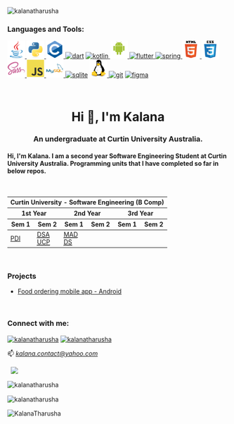 <p align="left"> <img src="https://komarev.com/ghpvc/?username=kalanatharusha&label=Profile%20views&color=0e75b6&style=flat" alt="kalanatharusha" /> </p>

<h3 align="left">Languages and Tools:</h3>
<p align="left">
        <!-- java -->
        <a href="https://www.java.com" target="_blank" rel="noreferrer"> <img
                src="https://raw.githubusercontent.com/devicons/devicon/master/icons/java/java-original.svg" alt="java"
                width="40" height="40" /> </a>
        <!-- python -->
        <a href="https://www.python.org" target="_blank" rel="noreferrer"> <img
                src="https://raw.githubusercontent.com/devicons/devicon/master/icons/python/python-original.svg"
                alt="python" width="40" height="40" /> </a>
        <!-- c -->
        <a href="https://www.cprogramming.com/" target="_blank" rel="noreferrer"> <img
                src="https://raw.githubusercontent.com/devicons/devicon/master/icons/c/c-original.svg" alt="c"
                width="40" height="40" /> </a>
        <!-- dart -->
        <a href="https://dart.dev" target="_blank" rel="noreferrer"> <img
                src="https://www.vectorlogo.zone/logos/dartlang/dartlang-icon.svg" alt="dart" width="40"
                height="40" /></a>
        <!-- kotlin -->
        <a href="https://kotlinlang.org" target="_blank" rel="noreferrer"> <img
                src="https://www.vectorlogo.zone/logos/kotlinlang/kotlinlang-icon.svg" alt="kotlin" width="40"
                height="40" /> </a>
        <!-- android -->
        <a href="https://developer.android.com" target="_blank" rel="noreferrer"> <img
                src="https://raw.githubusercontent.com/devicons/devicon/master/icons/android/android-original-wordmark.svg"
                alt="android" width="40" height="40" /> </a>
        <!-- flutter -->
        <a href="https://flutter.dev" target="_blank" rel="noreferrer"> <img
                src="https://www.vectorlogo.zone/logos/flutterio/flutterio-icon.svg" alt="flutter" width="40"
                height="40" /> </a>
        <!-- spring -->
        <a href="https://spring.io/" target="_blank" rel="noreferrer"> <img
                src="https://www.vectorlogo.zone/logos/springio/springio-icon.svg" alt="spring" width="40"
                height="40" /> </a>
        <!-- html5 -->
        <a href="https://www.w3.org/html/" target="_blank" rel="noreferrer"> <img
                src="https://raw.githubusercontent.com/devicons/devicon/master/icons/html5/html5-original-wordmark.svg"
                alt="html5" width="40" height="40" /> </a>
        <!-- css -->
        <a href="https://www.w3schools.com/css/" target="_blank" rel="noreferrer"> <img
                src="https://raw.githubusercontent.com/devicons/devicon/master/icons/css3/css3-original-wordmark.svg"
                alt="css3" width="40" height="40" /> </a>
        <!-- sass -->
        <a href="https://sass-lang.com" target="_blank" rel="noreferrer"> <img
                src="https://raw.githubusercontent.com/devicons/devicon/master/icons/sass/sass-original.svg" alt="sass"
                width="40" height="40" /> </a>
        <!-- javascript -->
        <a href="https://developer.mozilla.org/en-US/docs/Web/JavaScript" target="_blank" rel="noreferrer"> <img
                src="https://raw.githubusercontent.com/devicons/devicon/master/icons/javascript/javascript-original.svg"
                alt="javascript" width="40" height="40" /> </a>
        <!-- mysql -->
        <a href="https://www.mysql.com/" target="_blank" rel="noreferrer"> <img
                src="https://raw.githubusercontent.com/devicons/devicon/master/icons/mysql/mysql-original-wordmark.svg"
                alt="mysql" width="40" height="40" /> </a>
        <!-- sqlite -->
        <a href="https://www.sqlite.org/" target="_blank" rel="noreferrer"> <img
                src="https://www.vectorlogo.zone/logos/sqlite/sqlite-icon.svg" alt="sqlite" width="40"
                height="40" /></a>
        <!-- linux -->
        <a href="https://www.linux.org/" target="_blank" rel="noreferrer"> <img
                src="https://raw.githubusercontent.com/devicons/devicon/master/icons/linux/linux-original.svg"
                alt="linux" width="40" height="40" /> </a>
        <!-- github -->
        <a href="https://git-scm.com/" target="_blank" rel="noreferrer"> <img
                src="https://www.vectorlogo.zone/logos/git-scm/git-scm-icon.svg" alt="git" width="40" height="40" /></a>
        <!-- figma -->
        <a href="https://www.figma.com/" target="_blank" rel="noreferrer"> <img
                src="https://www.vectorlogo.zone/logos/figma/figma-icon.svg" alt="figma" width="40" height="40" /> </a>
</p>

&nbsp;

<h1 align="center">Hi 👋, I'm Kalana</h1>
<h3 align="center">An undergraduate at Curtin University Australia.</h3>
<p><H4>Hi, I'm Kalana. I am a second year Software Engineering Student at Curtin University Australia. Programming units that I have completed so far in below repos.</H4></p>

&nbsp;

<table>
    <thead>
        <th colspan=6>Curtin University - Software Engineering (B Comp)</th>
    </thead>
    <thead>
        <th colspan=2>1st Year</th>
        <th colspan=2>2nd Year</th>
        <th colspan=2>3rd Year</th>
    </thead>
    <thead>
        <th>Sem 1</th>
        <th>Sem 2</th>
        <th>Sem 1</th>
        <th>Sem 2</th>
        <th>Sem 1</th>
        <th>Sem 2</th>
    </thead>
    <tbody>
        <tr>
            <td><a href="https://github.com/KalanaTharusha/COMP1007" target="_blank" rel="noopener noreferrer">
                <abbr title="Programming Designing and Implementation">PDI</abbr></a></td>
            <td><a href="https://github.com/KalanaTharusha/COMP1002" target="_blank" rel="noopener noreferrer">
                <abbr title="Data Structures and Algorithms">DSA</abbr></a><br> 
                <a href="https://github.com/KalanaTharusha/COMP1000" target="_blank" rel="noopener noreferrer">
                <abbr title="UNIX and C Programming">UCP</abbr></a></td>
            <td><a href="https://github.com/KalanaTharusha/COMP2008" target="_blank" rel="noopener noreferrer">
                <abbr title="Mobile Application Development">MAD</abbr></a><br> 
                <a href="https://github.com/KalanaTharusha/ISYS2014" target="_blank" rel="noopener noreferrer">
                <abbr title="Database Systems">DS</abbr></a></td>
        </tr>
    </tbody>
    
</table>

&nbsp;

<p><h3>Projects</h3></p>

<p>
    <ul>
        <li><a href="https://github.com/KalanaTharusha/Food_App_v03" target="_blank" rel="noopener noreferrer">Food ordering mobile app - Android</a></li>
    </ul>
</p>

&nbsp;

<h3 align="left">Connect with me:</h3>
<p align="left">
<a href="https://twitter.com/kalanatharusha" target="_blank" rel="noopener noreferrer"><img align="center" src="https://raw.githubusercontent.com/rahuldkjain/github-profile-readme-generator/master/src/images/icons/Social/twitter.svg" alt="kalanatharusha" height="30" width="40" /></a>
<a href="https://linkedin.com/in/kalana-tharusha" target="_blank" rel="noopener noreferrer"><img align="center" src="https://raw.githubusercontent.com/rahuldkjain/github-profile-readme-generator/master/src/images/icons/Social/linked-in-alt.svg" alt="kalanatharusha" height="30" width="40" /></a>
</p>

📫 *kalana.contact@yahoo.com*

 &nbsp;
 <image align="center" width="100" src="https://media.giphy.com/media/fAcQ7d1Hnx2XlY6SMe/giphy.gif">

<p><img align="center" src="https://github-readme-stats.vercel.app/api/top-langs?username=KalanaTharusha&show_icons=true&locale=en&layout=compact" alt="kalanatharusha" /></p>

<p><img align="center" src="https://github-readme-stats.vercel.app/api?username=kalanatharusha&show_icons=true&locale=en" alt="kalanatharusha" /></p>

<p><img align="center" src="https://github-readme-streak-stats.herokuapp.com/?user=kalanatharusha&" alt="KalanaTharusha" /></p>
